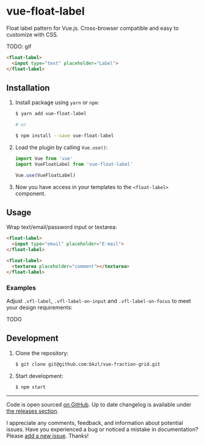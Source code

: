 # vue-float-label

Float label pattern for Vue.js. Cross-browser compatible and easy to customize
with CSS.

TODO: gif

```html
<float-label>
  <input type="text" placeholder="Label">
</float-label>
```

## Installation

1. Install package using `yarn` or `npm`:

    ```sh
    $ yarn add vue-float-label

    # or

    $ npm install --save vue-float-label
    ```

2. Load the plugin by calling `Vue.use()`:

    ```js
    import Vue from 'vue'
    import VueFloatLabel from 'vue-float-label'

    Vue.use(VueFloatLabel)
    ```

3. Now you have access in your templates to the `<float-label>` component.

## Usage

Wrap text/email/password input or textarea:

```html
<float-label>
  <input type="email" placeholder="E-mail">
</float-label>

<float-label>
  <textarea placeholder="comment"></textarea>
</float-label>
```

### Examples

Adjust `.vfl-label`, `.vfl-label-on-input` and `.vfl-label-on-focus` to meet
your design requirements:

TODO

## Development

1. Clone the repository:

    ```sh
    $ git clone git@github.com:bkzl/vue-fraction-grid.git
    ```

2. Start development:

    ```sh
    $ npm start
    ```

* * *

Code is open sourced [on GitHub](https://github.com/bkzl/vue-float-label). Up to date changelog is available under [the releases section](https://github.com/bkzl/vue-float-label/releases).

I appreciate any comments, feedback, and information about potential issues. Have you experienced a bug or noticed a mistake in documentation? Please [add a new issue](https://github.com/bkzl/vue-float-label/issues). Thanks!

